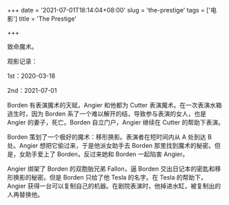 +++
date = '2021-07-01T18:14:04+08:00'
slug = 'the-prestige'
tags = ['电影']
title = 'The Prestige'

+++

致命魔术。

观影记录：

1st：2020-03-18

2nd：2021-07-01

Borden 有表演魔术的天赋，Angier 和他都为 Cutter 表演魔术。在一次表演水箱逃生时，因为 Borden 系了一个难以解开的结，导致参与表演的女人，也是 Angier 的妻子，死亡。Borden 自立门户，Angier 继续在 Cutter 的帮助下表演。

Borden 策划了一个极好的魔术：移形换影。表演者在短时间内从 A 处到达 B 处。Angier 想把它偷过来，于是他派女助手去 Borden 那里找到魔术的秘密。但是，女助手爱上了 Borden，反过来她和 Borden 一起陷害 Angier。

Angier 绑架了 Borden 的双胞胎兄弟 Fallon，逼 Borden 交出日记本的密匙和移形换影的秘密。但是 Borden 只给了他 Tesla 的名字。在 Tesla 的帮助下，Angier 获得一台可以复制自己的机器。在剧院表演时，他掉进水缸，被复制出的人再替换他。

